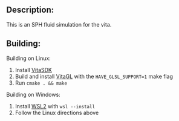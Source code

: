 ## Description:

This is an SPH fluid simulation for the vita.

## Building:

Building on Linux:

1. Install [VitaSDK](https://vitasdk.org/)
2. Build and install [VitaGL](https://github.com/Rinnegatamante/vitaGL) with the ``HAVE_GLSL_SUPPORT=1`` make flag
2. Run ``cmake . && make``

Building on Windows:

1. Install [WSL2](https://learn.microsoft.com/en-us/windows/wsl/install) with ``wsl --install``
2. Follow the Linux directions above
